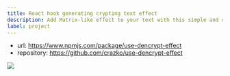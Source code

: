 ```yaml
---
title: React hook generating crypting text effect
description: Add Matrix-like effect to your text with this simple and customizable React hook.
label: project
---
```


- url: https://www.npmjs.com/package/use-dencrypt-effect
- repository: https://github.com/crazko/use-dencrypt-effect

![](./assets/thumbs/usedencrypt.png)
